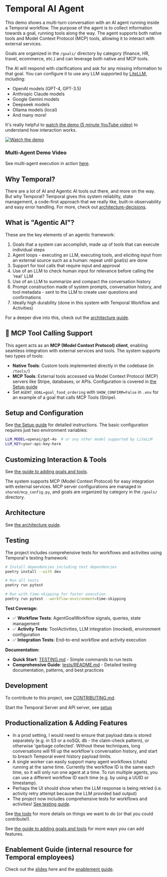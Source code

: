 # Temporal AI Agent

This demo shows a multi-turn conversation with an AI agent running inside a Temporal workflow. The purpose of the agent is to collect information towards a goal, running tools along the way. The agent supports both native tools and Model Context Protocol (MCP) tools, allowing it to interact with external services.

Goals are organized in the `/goals/` directory by category (finance, HR, travel, ecommerce, etc.) and can leverage both native and MCP tools.

The AI will respond with clarifications and ask for any missing information to that goal. You can configure it to use any LLM supported by [LiteLLM](https://docs.litellm.ai/docs/providers), including:
- OpenAI models (GPT-4, GPT-3.5)
- Anthropic Claude models
- Google Gemini models
- Deepseek models
- Ollama models (local)
- And many more!

It's really helpful to [watch the demo (5 minute YouTube video)](https://www.youtube.com/watch?v=GEXllEH2XiQ) to understand how interaction works.

[![Watch the demo](./assets/agent-youtube-screenshot.jpeg)](https://www.youtube.com/watch?v=GEXllEH2XiQ)

### Multi-Agent Demo Video
See multi-agent execution in action [here](https://www.youtube.com/watch?v=8Dc_0dC14yY).

## Why Temporal?
There are a lot of AI and Agentic AI tools out there, and more on the way. But why Temporal? Temporal gives this system reliablity, state management, a code-first approach that we really like, built-in observability and easy error handling.
For more, check out [architecture-decisions](./architecture-decisions.md).

## What is "Agentic AI"?
These are the key elements of an agentic framework:
1. Goals that a system can accomplish, made up of tools that can execute individual steps
2. Agent loops - executing an LLM, executing tools, and eliciting input from an external source such as a human: repeat until goal(s) are done
3. Support for tool calls that require input and approval
4. Use of an LLM to check human input for relevance before calling the 'real' LLM
5. Use of an LLM to summarize and compact the conversation history
6. Prompt construction made of system prompts, conversation history, and tool metadata - sent to the LLM to create user questions and confirmations
7. Ideally high durability (done in this system with Temporal Workflow and Activities)

For a deeper dive into this, check out the [architecture guide](./architecture.md).

## 🔧 MCP Tool Calling Support

This agent acts as an **MCP (Model Context Protocol) client**, enabling seamless integration with external services and tools. The system supports two types of tools:
- **Native Tools**: Custom tools implemented directly in the codebase (in `/tools/`)
- **MCP Tools**: External tools accessed via Model Context Protocol (MCP) servers like Stripe, databases, or APIs. Configuration is covered in [the Setup guide](./setup.md)
- Set `AGENT_GOAL=goal_food_ordering` with `SHOW_CONFIRM=False` in `.env` for an example of a goal that calls MCP Tools (Stripe).

## Setup and Configuration
See [the Setup guide](./setup.md) for detailed instructions. The basic configuration requires just two environment variables:
```bash
LLM_MODEL=openai/gpt-4o  # or any other model supported by LiteLLM
LLM_KEY=your-api-key-here
```

## Customizing Interaction & Tools
See [the guide to adding goals and tools](./adding-goals-and-tools.md). 

The system supports MCP (Model Context Protocol) for easy integration with external services. MCP server configurations are managed in `shared/mcp_config.py`, and goals are organized by category in the `/goals/` directory.

## Architecture
See [the architecture guide](./architecture.md).

## Testing

The project includes comprehensive tests for workflows and activities using Temporal's testing framework:

```bash
# Install dependencies including test dependencies
poetry install --with dev

# Run all tests
poetry run pytest

# Run with time-skipping for faster execution
poetry run pytest --workflow-environment=time-skipping
```

**Test Coverage:**
- ✅ **Workflow Tests**: AgentGoalWorkflow signals, queries, state management
- ✅ **Activity Tests**: ToolActivities, LLM integration (mocked), environment configuration
- ✅ **Integration Tests**: End-to-end workflow and activity execution

**Documentation:**
- **Quick Start**: [TESTING.md](TESTING.md) - Simple commands to run tests
- **Comprehensive Guide**: [tests/README.md](tests/README.md) - Detailed testing documentation, patterns, and best practices

## Development

To contribute to this project, see [CONTRIBUTING.md](CONTRIBUTING.md).

Start the Temporal Server and API server, see [setup](setup.md)

## Productionalization & Adding Features
- In a prod setting, I would need to ensure that payload data is stored separately (e.g. in S3 or a noSQL db - the claim-check pattern), or otherwise 'garbage collected'. Without these techniques, long conversations will fill up the workflow's conversation history, and start to breach Temporal event history payload limits.
- A single worker can easily support many agent workflows (chats) running at the same time. Currently the workflow ID is the same each time, so it will only run one agent at a time. To run multiple agents, you can use a different workflow ID each time (e.g. by using a UUID or timestamp).
- Perhaps the UI should show when the LLM response is being retried (i.e. activity retry attempt because the LLM provided bad output)
- The project now includes comprehensive tests for workflows and activities! [See testing guide](TESTING.md).

See [the todo](./todo.md) for more details on things we want to do (or that you could contribute!).

See [the guide to adding goals and tools](./adding-goals-and-tools.md) for more ways you can add features.

## Enablement Guide (internal resource for Temporal employees)
Check out the [slides](https://docs.google.com/presentation/d/1wUFY4v17vrtv8llreKEBDPLRtZte3FixxBUn0uWy5NU/edit#slide=id.g3333e5deaa9_0_0) here and the [enablement guide](https://docs.google.com/document/d/14E0cEOibUAgHPBqConbWXgPUBY0Oxrnt6_AImdiheW4/edit?tab=t.0#heading=h.ajnq2v3xqbu1).



